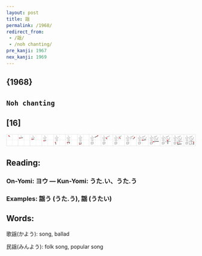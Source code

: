 ```yaml
---
layout: post
title: 謡
permalink: /1968/
redirect_from:
 - /謡/
 - /noh chanting/
pre_kanji: 1967
nex_kanji: 1969
---
```


## {1968}

## `Noh chanting`

## [16]

<div class="stroke"><img src="../images/E8ACA1.png" /></div>

## Reading:

### On-Yomi: ヨウ &mdash; Kun-Yomi: うた.い、うた.う

### Examples: 謡う (うた.う), 謡 (うたい)

## Words:

歌謡(かよう): song, ballad

民謡(みんよう): folk song, popular song
